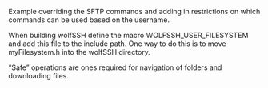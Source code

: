 Example overriding the SFTP commands and adding in restrictions on which
commands can be used based on the username.

When building wolfSSH define the macro WOLFSSH_USER_FILESYSTEM and add this file
to the include path. One way to do this is to move myFilesystem.h into the
wolfSSH directory.

“Safe” operations are ones required for navigation of folders and downloading
files.

